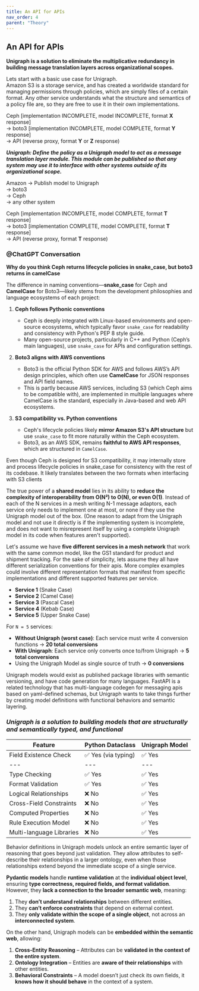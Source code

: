 ```yaml
---
title: An API for APIs
nav_order: 4
parent: "Theory"
---
```


## An API for APIs

**Unigraph is a solution to eliminate the multiplicative redundancy in building message translation layers across organizational scopes.**

Lets start with a basic use case for Unigraph.<br>
Amazon S3 is a storage service, and has created a worldwide standard for managing permissions through policies, which are simply files of a certain format. Any other service understands what the structure and semantics of a policy file are, so they are free to use it in their own implementations.<br>

Ceph [implementation INCOMPLETE, model INCOMPLETE, format **X** response]<br>
-> boto3 [implementation INCOMPLETE, model COMPLETE, format **Y** response]<br>
-> API (reverse proxy, format **Y** or **Z** response)<br>

**_Unigraph: Define the policy as a Unigraph model to act as a message translation layer module. This module can be published so that any system may use it to interface with other systems outside of its organizational scope._**

Amazon -> Publish model to Unigraph<br>
-> boto3<br>
-> Ceph<br>
-> any other system<br>

Ceph [implementation INCOMPLETE, model COMPLETE, format **T** response]<br>
-> boto3 [implementation COMPLETE, model COMPLETE, format **T** response]<br>
-> API (reverse proxy, format **T** response)<br>

### @ChatGPT Conversation

**Why do you think Ceph returns lifecycle policies in snake_case, but boto3 returns in camelCase**

The difference in naming conventions—**snake_case** for Ceph and **CamelCase** for Boto3—likely stems from the development philosophies and language ecosystems of each project:

1. **Ceph follows Pythonic conventions**

   - Ceph is deeply integrated with Linux-based environments and open-source ecosystems, which typically favor `snake_case` for readability and consistency with Python's PEP 8 style guide.
   - Many open-source projects, particularly in C++ and Python (Ceph’s main languages), use `snake_case` for APIs and configuration settings.

1. **Boto3 aligns with AWS conventions**

   - Boto3 is the official Python SDK for AWS and follows AWS’s API design principles, which often use **CamelCase** for JSON responses and API field names.
   - This is partly because AWS services, including S3 (which Ceph aims to be compatible with), are implemented in multiple languages where CamelCase is the standard, especially in Java-based and web API ecosystems.

1. **S3 compatibility vs. Python conventions**

   - Ceph's lifecycle policies likely **mirror Amazon S3's API structure** but use `snake_case` to fit more naturally within the Ceph ecosystem.
   - Boto3, as an AWS SDK, remains **faithful to AWS API responses**, which are structured in `CamelCase`.

Even though Ceph is designed for S3 compatibility, it may internally store and process lifecycle policies in snake_case for consistency with the rest of its codebase. It likely translates between the two formats when interfacing with S3 clients

The true power of a **shared model** lies in its ability to **reduce the complexity of interoperability from O(N²) to O(N), or even O(1)**. Instead of each of the N services in a mesh writing N-1 message adaptors, each service only needs to implement one at most, or none if they use the Unigraph model out of the box. (One reason to adapt from the Unigraph model and not use it directly is if the implementing system is incomplete, and does not want to misrepresent itself by using a complete Unigraph model in its code when features aren't supported).

Let's assume we have **five different services in a mesh network** that work with the same common model, like the GS1 standard for product and shipment tracking. For the sake of simplicity, lets assume they all have different serialization conventions for their apis. More complex examples could involve different representation formats that manifest from specific implementations and different supported features per service.

- **Service 1** (Snake Case)
- **Service 2** (Camel Case)
- **Service 3** (Pascal Case)
- **Service 4** (Kebab Case)
- **Service 5** (Upper Snake Case)<br>

For `N = 5` services:

- **Without Unigraph (worst case)**: Each service must write 4 conversion functions → **20 total conversions**
- **With Unigraph**: Each service only converts once to/from Unigraph → **5 total conversions**
- Using the Unigraph Model as single source of truth → **0 conversions**

Unigraph models would exist as published package libraries with semantic versioning, and have code generation for many languages. FastAPI is a related technology that has multi-language codegen for messaging apis based on yaml-defined schemas, but Unigraph wants to take things further by creating model definitions with functional behaviors and semantic layering.

### **_Unigraph is a solution to building models that are structurally and semantically typed, and functional_**

| Feature                  | Python Dataclass    | Unigraph Model |
| ------------------------ | ------------------- | -------------- |
| Field Existence Check    | ✅ Yes (via typing) | ✅ Yes         |
| ---                      | ---                 | ---            |
| Type Checking            | ✅ Yes              | ✅ Yes         |
| Format Validation        | ✅ Yes              | ✅ Yes         |
| Logical Relationships    | ❌ No               | ✅ Yes         |
| Cross-Field Constraints  | ❌ No               | ✅ Yes         |
| Computed Properties      | ❌ No               | ✅ Yes         |
| Rule Execution Model     | ❌ No               | ✅ Yes         |
| Multi-language Libraries | ❌ No               | ✅ Yes         |

Behavior definitions in Unigraph models unlock an entire semantic layer of reasoning that goes beyond just validation. They allow attributes to self-describe their relationships in a larger ontology, even when those relationships extend beyond the immediate scope of a single service.

**Pydantic models** handle **runtime validation** at the **individual object level**, ensuring **type correctness, required fields, and format validation**. However, they **lack a connection to the broader semantic web**, meaning:

1. They **don’t understand relationships** between different entities.
2. They **can’t enforce constraints** that depend on external context.
3. They **only validate within the scope of a single object**, not across an **interconnected system**.

On the other hand, Unigraph models can be **embedded within the semantic web**, allowing:

1. **Cross-Entity Reasoning** – Attributes can be **validated in the context of the entire system**.
2. **Ontology Integration** – Entities are **aware of their relationships** with other entities.
3. **Behavioral Constraints** – A model doesn’t just check its own fields, it **knows how it should behave** in the context of a system.
